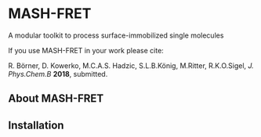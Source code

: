 # MASH-FRET
A modular toolkit to process surface-immobilized single molecules

If you use MASH-FRET in your work please cite:

R. Börner, D. Kowerko, M.C.A.S. Hadzic, S.L.B.König, M.Ritter, R.K.O.Sigel, *J. Phys.Chem.B* **2018**, submitted.

## About MASH-FRET

## Installation

